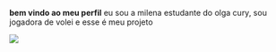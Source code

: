 **bem vindo ao meu perfil**
 eu sou a milena estudante do olga cury, sou jogadora de volei 
e esse é meu projeto

![](https://media1.tenor.com/m/7SrTZ71V0h8AAAAC/gabigol-sil%C3%AAncio.gif)
